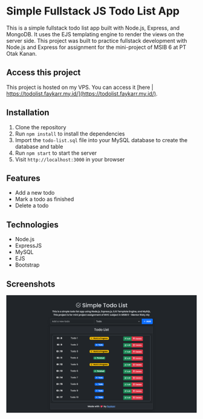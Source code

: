 # Simple Fullstack JS Todo List App
This is a simple fullstack todo list app built with Node.js, Express, and MongoDB. It uses the EJS templating engine to render the views on the server side. This project was built to practice fullstack development with Node.js and Express for assignment for the mini-project of MSIB 6 at PT Otak Kanan.

## Access this project
This project is hosted on my VPS. You can access it [here | https://todolist.faykarr.my.id/](https://todolist.faykarr.my.id/).

## Installation
1. Clone the repository
2. Run `npm install` to install the dependencies
3. Import the `todo-list.sql` file into your MySQL database to create the database and table
4. Run `npm start` to start the server
5. Visit `http://localhost:3000` in your browser

## Features
- Add a new todo
- Mark a todo as finished
- Delete a todo

## Technologies
- Node.js
- ExpressJS
- MySQL
- EJS
- Bootstrap

## Screenshots
![screenshot](./public/img/learn-mvc-js.png)